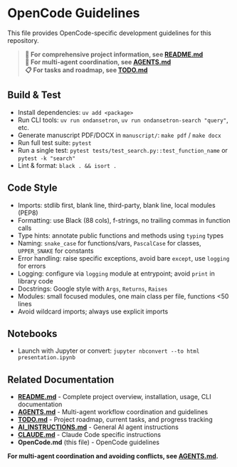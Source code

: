 # OpenCode Guidelines

This file provides OpenCode-specific development guidelines for this repository.

> **📖 For comprehensive project information, see [README.md](README.md)**  
> **🤖 For multi-agent coordination, see [AGENTS.md](AGENTS.md)**  
> **📋 For tasks and roadmap, see [TODO.md](TODO.md)**

## Build & Test
- Install dependencies: `uv add <package>`
- Run CLI tools: `uv run ondansetron`, `uv run ondansetron-search "query"`, etc.
- Generate manuscript PDF/DOCX in `manuscript/`: `make pdf` / `make docx`
- Run full test suite: `pytest`
- Run a single test: `pytest tests/test_search.py::test_function_name` or `pytest -k "search"`
- Lint & format: `black . && isort .`

## Code Style
- Imports: stdlib first, blank line, third-party, blank line, local modules (PEP8)
- Formatting: use Black (88 cols), f-strings, no trailing commas in function calls
- Type hints: annotate public functions and methods using `typing` types
- Naming: `snake_case` for functions/vars, `PascalCase` for classes, `UPPER_SNAKE` for constants
- Error handling: raise specific exceptions, avoid bare `except`, use `logging` for errors
- Logging: configure via `logging` module at entrypoint; avoid `print` in library code
- Docstrings: Google style with `Args`, `Returns`, `Raises`
- Modules: small focused modules, one main class per file, functions <50 lines
- Avoid wildcard imports; always use explicit imports

## Notebooks
- Launch with Jupyter or convert: `jupyter nbconvert --to html presentation.ipynb`

## Related Documentation

- **[README.md](README.md)** - Complete project overview, installation, usage, CLI documentation
- **[AGENTS.md](AGENTS.md)** - Multi-agent workflow coordination and guidelines
- **[TODO.md](TODO.md)** - Project roadmap, current tasks, and progress tracking
- **[AI_INSTRUCTIONS.md](AI_INSTRUCTIONS.md)** - General AI agent instructions
- **[CLAUDE.md](CLAUDE.md)** - Claude Code specific instructions
- **OpenCode.md** (this file) - OpenCode guidelines

**For multi-agent coordination and avoiding conflicts, see [AGENTS.md](AGENTS.md).**
